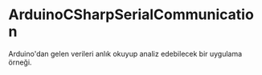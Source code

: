 # ArduinoCSharpSerialCommunication
Arduino'dan gelen verileri anlık okuyup analiz edebilecek bir uygulama örneği.
